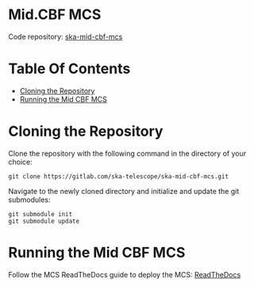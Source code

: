 # Mid.CBF MCS

Code repository: [ska-mid-cbf-mcs](https://gitlab.com/ska-telescope/ska-mid-cbf-mcs)

# Table Of Contents
* [Cloning the Repository](#cloning-the-repository)
* [Running the Mid CBF MCS](#running-the-mid-cbf-mcs)

# Cloning the Repository

Clone the repository with the following command in the directory of your choice:
```
git clone https://gitlab.com/ska-telescope/ska-mid-cbf-mcs.git
```
Navigate to the newly cloned directory and initialize and update the git submodules:
```
git submodule init
git submodule update
```

# Running the Mid CBF MCS

Follow the MCS ReadTheDocs guide to deploy the MCS:
[ReadTheDocs](https://developer.skao.int/projects/ska-mid-cbf-mcs/en/latest/guide/developer/getting_started/index.html)

